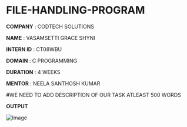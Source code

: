  # FILE-HANDLING-PROGRAM

 **COMPANY** : CODTECH SOLUTIONS

 **NAME** : VASAMSETTI GRACE SHYNI

 **INTERN ID**  : CT08WBU

 **DOMAIN** : C PROGRAMMING

 **DURATION** : 4 WEEKS 

 **MENTOR** : NEELA SANTHOSH KUMAR

 #WE NEED TO ADD DESCRIPTION OF OUR TASK ATLEAST 500 WORDS

 **OUTPUT**

 ![Image](https://github.com/user-attachments/assets/28b29900-3288-4418-a02a-614078b2fc92)


